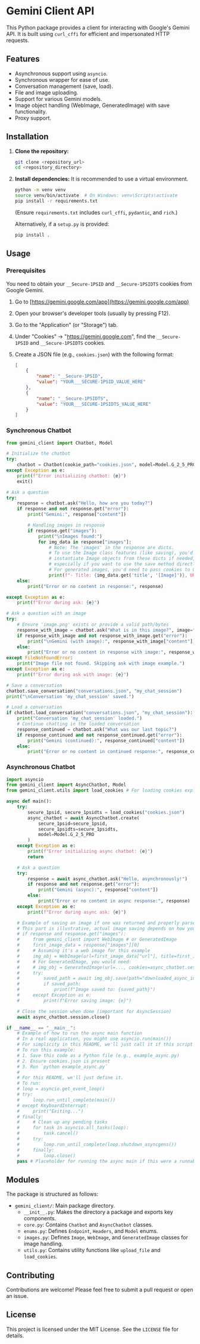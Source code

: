 # Gemini Client API

This Python package provides a client for interacting with Google's Gemini API. It is built using `curl_cffi` for efficient and impersonated HTTP requests.

## Features

- Asynchronous support using `asyncio`.
- Synchronous wrapper for ease of use.
- Conversation management (save, load).
- File and image uploading.
- Support for various Gemini models.
- Image object handling (WebImage, GeneratedImage) with save functionality.
- Proxy support.

## Installation

1.  **Clone the repository:**
    ```bash
    git clone <repository_url>
    cd <repository_directory>
    ```
2.  **Install dependencies:**
    It is recommended to use a virtual environment.
    ```bash
    python -m venv venv
    source venv/bin/activate  # On Windows: venv\Scripts\activate
    pip install -r requirements.txt
    ```
    (Ensure `requirements.txt` includes `curl_cffi`, `pydantic`, and `rich`.)

    Alternatively, if a `setup.py` is provided:
    ```bash
    pip install .
    ```

## Usage

### Prerequisites

You need to obtain your `__Secure-1PSID` and `__Secure-1PSIDTS` cookies from Google Gemini.

1.  Go to [https://gemini.google.com/app](https://gemini.google.com/app)
2.  Open your browser's developer tools (usually by pressing F12).
3.  Go to the "Application" (or "Storage") tab.
4.  Under "Cookies" -> "https://gemini.google.com", find the `__Secure-1PSID` and `__Secure-1PSIDTS` cookies.
5.  Create a JSON file (e.g., `cookies.json`) with the following format:

    ```json
    [
        {
            "name": "__Secure-1PSID",
            "value": "YOUR___SECURE-1PSID_VALUE_HERE"
        },
        {
            "name": "__Secure-1PSIDTS",
            "value": "YOUR___SECURE-1PSIDTS_VALUE_HERE"
        }
    ]
    ```

### Synchronous Chatbot

```python
from gemini_client import Chatbot, Model

# Initialize the chatbot
try:
    chatbot = Chatbot(cookie_path="cookies.json", model=Model.G_2_5_PRO)
except Exception as e:
    print(f"Error initializing chatbot: {e}")
    exit()

# Ask a question
try:
    response = chatbot.ask("Hello, how are you today?")
    if response and not response.get("error"):
        print("Gemini:", response["content"])

        # Handling images in response
        if response.get("images"):
            print("\nImages found:")
            for img_data in response["images"]:
                # Note: The 'images' in the response are dicts.
                # To use the Image class features (like saving), you'd typically
                # instantiate Image objects from these dicts if needed,
                # especially if you want to use the save method directly on an Image object.
                # For generated images, you'd need to pass cookies to GeneratedImage.
                print(f"- Title: {img_data.get('title', '[Image]')}, URL: {img_data.get('url')}, Alt: {img_data.get('alt')}")
    else:
        print("Error or no content in response:", response)

except Exception as e:
    print(f"Error during ask: {e}")

# Ask a question with an image
try:
    # Ensure 'image.png' exists or provide a valid path/bytes
    response_with_image = chatbot.ask("What is in this image?", image="path/to/your/image.png")
    if response_with_image and not response_with_image.get("error"):
        print("\nGemini (with image):", response_with_image["content"])
    else:
        print("Error or no content in response with image:", response_with_image)
except FileNotFoundError:
    print("Image file not found. Skipping ask with image example.")
except Exception as e:
    print(f"Error during ask with image: {e}")

# Save a conversation
chatbot.save_conversation("conversations.json", "my_chat_session")
print("\nConversation 'my_chat_session' saved.")

# Load a conversation
if chatbot.load_conversation("conversations.json", "my_chat_session"):
    print("Conversation 'my_chat_session' loaded.")
    # Continue chatting in the loaded conversation
    response_continued = chatbot.ask("What was our last topic?")
    if response_continued and not response_continued.get("error"):
        print("Gemini (continued):", response_continued["content"])
    else:
        print("Error or no content in continued response:", response_continued)
```

### Asynchronous Chatbot

```python
import asyncio
from gemini_client import AsyncChatbot, Model
from gemini_client.utils import load_cookies # For loading cookies explicitly

async def main():
    try:
        secure_1psid, secure_1psidts = load_cookies("cookies.json")
        async_chatbot = await AsyncChatbot.create(
            secure_1psid=secure_1psid,
            secure_1psidts=secure_1psidts,
            model=Model.G_2_5_PRO
        )
    except Exception as e:
        print(f"Error initializing async chatbot: {e}")
        return

    # Ask a question
    try:
        response = await async_chatbot.ask("Hello, asynchronously!")
        if response and not response.get("error"):
            print("Gemini (async):", response["content"])
        else:
            print("Error or no content in async response:", response)
    except Exception as e:
        print(f"Error during async ask: {e}")

    # Example of saving an image if one was returned and properly parsed into an Image object
    # This part is illustrative, actual image saving depends on how you handle the response['images']
    # if response and response.get("images"):
    #     from gemini_client import WebImage # or GeneratedImage
    #     first_image_data = response["images"][0]
    #     # Assuming it's a web image for this example
    #     img_obj = WebImage(url=first_image_data["url"], title=first_image_data.get("title"), alt=first_image_data.get("alt"))
    #     # For GeneratedImage, you would need:
    #     # img_obj = GeneratedImage(url=..., cookies=async_chatbot.session.cookies.get_dict())
    #     try:
    #         saved_path = await img_obj.save(path="downloaded_async_images", verbose=True)
    #         if saved_path:
    #             print(f"Image saved to: {saved_path}")
    #     except Exception as e:
    #         print(f"Error saving image: {e}")

    # Close the session when done (important for AsyncSession)
    await async_chatbot.session.close()

if __name__ == "__main__":
    # Example of how to run the async main function
    # In a real application, you might use asyncio.run(main())
    # For simplicity in this README, we'll just call it if this script itself was run.
    # To run this example:
    # 1. Save this code as a Python file (e.g., example_async.py)
    # 2. Ensure cookies.json is present
    # 3. Run `python example_async.py`
    #
    # For this README, we'll just define it.
    # To run:
    # loop = asyncio.get_event_loop()
    # try:
    #     loop.run_until_complete(main())
    # except KeyboardInterrupt:
    #     print("Exiting...")
    # finally:
    #     # Clean up any pending tasks
    #     for task in asyncio.all_tasks(loop):
    #         task.cancel()
    #     try:
    #         loop.run_until_complete(loop.shutdown_asyncgens())
    #     finally:
    #         loop.close()
    pass # Placeholder for running the async main if this were a runnable script
```

## Modules

The package is structured as follows:

-   `gemini_client/`: Main package directory.
    -   `__init__.py`: Makes the directory a package and exports key components.
    -   `core.py`: Contains `Chatbot` and `AsyncChatbot` classes.
    -   `enums.py`: Defines `Endpoint`, `Headers`, and `Model` enums.
    -   `images.py`: Defines `Image`, `WebImage`, and `GeneratedImage` classes for image handling.
    -   `utils.py`: Contains utility functions like `upload_file` and `load_cookies`.

## Contributing

Contributions are welcome! Please feel free to submit a pull request or open an issue.

## License

This project is licensed under the MIT License. See the `LICENSE` file for details.
